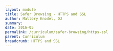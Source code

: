 ```yaml
---
layout: module
title: Safer Browsing - HTTPS and SSL
author: Mallory Knodel, DJ
summary: 
date: 2016-05
permalink: /curriculum/safer-browsing/https-ssl
parent: Curriculum
breadcrumb: HTTPS and SSL
---
```

